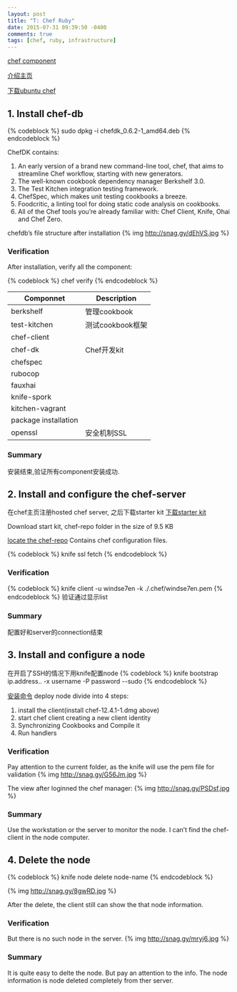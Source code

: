 ```yaml
---
layout: post
title: "T: Chef Ruby"
date: 2015-07-31 09:39:50 -0400
comments: true
tags: [chef, ruby, infrastructure]
---
```


[chef component](http://docs.chef.io/client/_images/chef_overview.pl()ng)

[介绍主页](http://docs.chef.io/client/install_workstation.htmll)

[下载ubuntu chef](http://downloads.chef.io/chef-dk/ubuntu/#/)

## 1.  Install chef-db

{% codeblock %}
sudo dpkg -i chefdk\_0.6.2-1\_amd64.deb
{% endcodeblock %}

ChefDK contains:
1.  An early version of a brand new command-line tool, chef, that aims to streamline Chef workflow, starting with new generators.
2.  The well-known cookbook dependency manager Berkshelf 3.0.
3.  The Test Kitchen integration testing framework.
4.  ChefSpec, which makes unit testing cookbooks a breeze.
5.  Foodcritic, a linting tool for doing static code analysis on cookbooks.
6.  All of the Chef tools you’re already familiar with: Chef Client, Knife, Ohai and Chef Zero.

chefdb’s file structure after installation
{% img http://snag.gy/dEhVS.jpg %}

### Verification
After installation, verify all the component:

{% codeblock %}
chef verify
{% endcodeblock %}

| Componnet            | Description      |
| ---                  | ---              |
| berkshelf            | 管理cookbook     |
| test-kitchen         | 测试cookbook框架 |
| chef-client          |                  |
| chef-dk              | Chef开发kit      |
| chefspec             |                  |
| rubocop              |                  |
| fauxhai              |                  |
| knife-spork          |                  |
| kitchen-vagrant      |                  |
| package installation |                  |
| openssl              | 安全机制SSL      |

### Summary
安装结束,验证所有component安装成功.

## 2.   Install and configure the chef-server

在chef主页注册hosted chef server, 之后下载starter kit
[下载starter kit](https://manage.chef.io/organizations/tao_zhang/getting_started)

Download start kit, chef-repo folder in the size of 9.5 KB

[locate the chef-repo](http://snag.gy/Vo3ql.jpg)
Contains chef configuration files.

{% codeblock %}
knife ssl fetch
{% endcodeblock %}

### Verification
{% codeblock %}
knife client -u windse7en -k ./.chef/windse7en.pem
{% endcodeblock %}
验证通过显示list

### Summary
配置好和server的connection结束

## 3.   Install and configure a node

在开启了SSH的情况下用knife配置node
{% codeblock %}
knife bootstrap ip.address.. -x username -P password --sudo
{% endcodeblock %}

[安装命令](http://snag.gy/CLuvy.jpg)
deploy node divide into 4 steps:
1.  install the client(install chef-12.4.1-1.dmg above)
2.  start chef client creating a new client identity
3.  Synchronizing Cookbooks and Compile it
4.  Run handlers

### Verification

Pay attention to the current folder, as the knife will use the pem file for validation
{% img http://snag.gy/G56Jm.jpg %}

The view after loginned the chef manager:
{% img http://snag.gy/PSDsf.jpg %}

### Summary
Use the workstation or the server to monitor the node. I can’t find the chef-client in the node computer.

## 4.   Delete the node
{% codeblock %}
knife node delete node-name
{% endcodeblock %}

{% img http://snag.gy/8gwRD.jpg %}

After the delete, the client still can show the that node information.

### Verification
But there is no such node in the server.
{% img http://snag.gy/mryj6.jpg %}

### Summary
It is quite easy to delte the node. But pay an attention to the info. The node information is node deleted completely from ther server.


